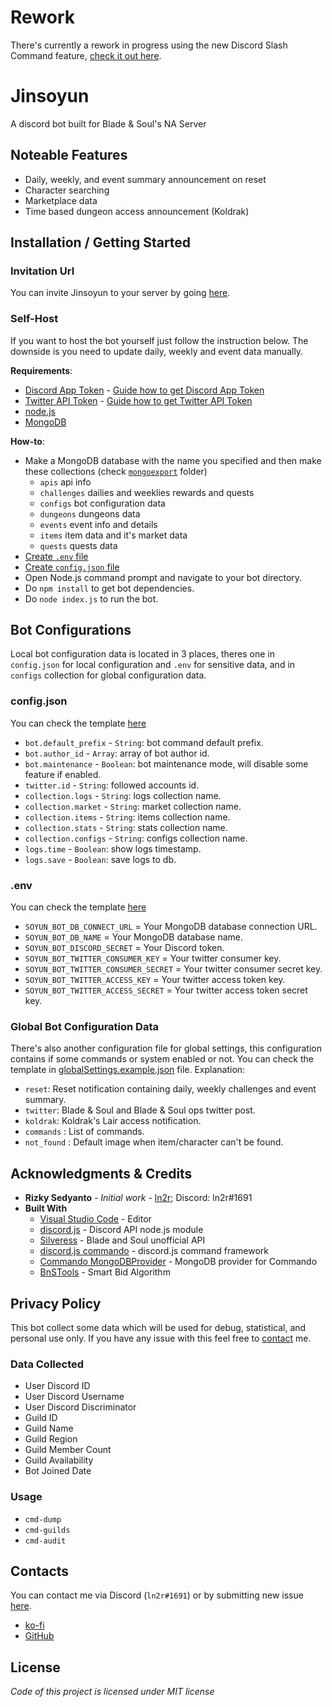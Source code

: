 <!-- TODO:
  - do checks
  - do test with 0 db content
 -->

# Rework
There's currently a rework in progress using the new Discord Slash Command feature, [check it out here](https://github.com/ln2r/jinsoyun/tree/rework).

# Jinsoyun
A discord bot built for Blade &amp; Soul's NA Server

## Noteable Features
* Daily, weekly, and event summary announcement on reset
* Character searching
* Marketplace data
* Time based dungeon access announcement (Koldrak)

## Installation / Getting Started
### Invitation Url
You can invite Jinsoyun to your server by going [here](https://ln2r.github.io/jinsoyun.html).

### Self-Host
If you want to host the bot yourself just follow the instruction below. The downside is you need to update daily, weekly and event data manually.

**Requirements**:
* [Discord App Token](https://discordapp.com/developers/applications/) - [Guide how to get Discord App Token](https://anidiots.guide/getting-started/getting-started-long-version)
* [Twitter API Token](https://developer.twitter.com/) - [Guide how to get Twitter API Token](https://developer.twitter.com/en/docs/basics/authentication/guides/access-tokens.html)
* [node.js](https://nodejs.org/)
* [MongoDB](https://www.mongodb.com/)

**How-to**:
* Make a MongoDB database with the name you specified and then make these collections (check [`mongoexport`](/mongoexport) folder)
  - `apis` api info 
  - `challenges` dailies and weeklies rewards and quests
  - `configs` bot configuration data
  - `dungeons` dungeons data
  - `events` event info and details
  - `items` item data and it's market data
  - `quests` quests data
* [Create `.env` file](#.env)
* [Create `config.json` file](#.config.json)
* Open Node.js command prompt and navigate to your bot directory.
* Do `npm install` to get bot dependencies.
* Do `node index.js` to run the bot.

## Bot Configurations
Local bot configuration data is located in 3 places, theres one in `config.json` for local configuration and `.env` for sensitive data, and in `configs` collection for global configuration data.

### config.json
You can check the template [here](/config.example.json)
* `bot.default_prefix` - `String`: bot command default prefix.
* `bot.author_id` - `Array`: array of bot author id.
* `bot.maintenance` - `Boolean`: bot maintenance mode, will disable some feature if enabled.
* `twitter.id` - `String`: followed accounts id.
* `collection.logs` - `String`: logs collection name.
* `collection.market` - `String`: market collection name.
* `collection.items` - `String`: items collection name.
* `collection.stats` - `String`: stats collection name.
* `collection.configs` - `String`: configs collection name.
* `logs.time` - `Boolean`: show logs timestamp.
* `logs.save` - `Boolean`: save logs to db.

### .env
You can check the template [here](/example.env)
* `SOYUN_BOT_DB_CONNECT_URL` = Your MongoDB database connection URL.
* `SOYUN_BOT_DB_NAME` = Your MongoDB database name.
* `SOYUN_BOT_DISCORD_SECRET` = Your Discord token.
* `SOYUN_BOT_TWITTER_CONSUMER_KEY` = Your twitter consumer key. 
* `SOYUN_BOT_TWITTER_CONSUMER_SECRET` = Your twitter consumer secret key. 
* `SOYUN_BOT_TWITTER_ACCESS_KEY` = Your twitter access token key. 
* `SOYUN_BOT_TWITTER_ACCESS_SECRET` = Your twitter access token secret key.

### Global Bot Configuration Data
There's also another configuration file for global settings, this configuration contains if some commands or system enabled or not. You can check the template in [globalSettings.example.json](/globalSettings.example.json) file.
Explanation:
* `reset`: Reset notification containing daily, weekly challenges and event summary.
* `twitter`: Blade & Soul and Blade & Soul ops twitter post.
* `koldrak`: Koldrak's Lair access notification.
* `commands` : List of commands.
* `not_found` : Default image when item/character can't be found.

## Acknowledgments & Credits
* **Rizky Sedyanto** - *Initial work* - [ln2r](https://ln2r.tumblr.com/); Discord: ln2r#1691
* **Built With**
  * [Visual Studio Code](https://code.visualstudio.com/) - Editor
  * [discord.js](https://discord.js.org/) - Discord API node.js module
  * [Silveress](https://bns.silveress.ie/) - Blade and Soul unofficial API
  * [discord.js commando](https://github.com/discordjs/Commando) - discord.js command framework
  * [Commando MongoDBProvider](https://github.com/paulhobbel/commando-provider-mongo) - MongoDB provider for Commando
  * [BnSTools](https://bnstools.info/) - Smart Bid Algorithm

## Privacy Policy
This bot collect some data which will be used for debug, statistical, and personal use only. If you have any issue with this feel free to [contact](#.Contacts) me.

### Data Collected
* User Discord ID
* User Discord Username
* User Discord Discriminator
* Guild ID
* Guild Name
* Guild Region
* Guild Member Count
* Guild Availability 
* Bot Joined Date

### Usage
* `cmd-dump`
* `cmd-guilds`
* `cmd-audit`

## Contacts
You can contact me via Discord (`ln2r#1691`) or by submitting new issue [here](https://github.com/ln2r/jinsoyun/issues).
* [ko-fi](https://ko-fi.com/ln2rworks)
* [GitHub](https://github.com/ln2r/)

## License
*Code of this project is licensed under MIT license*

